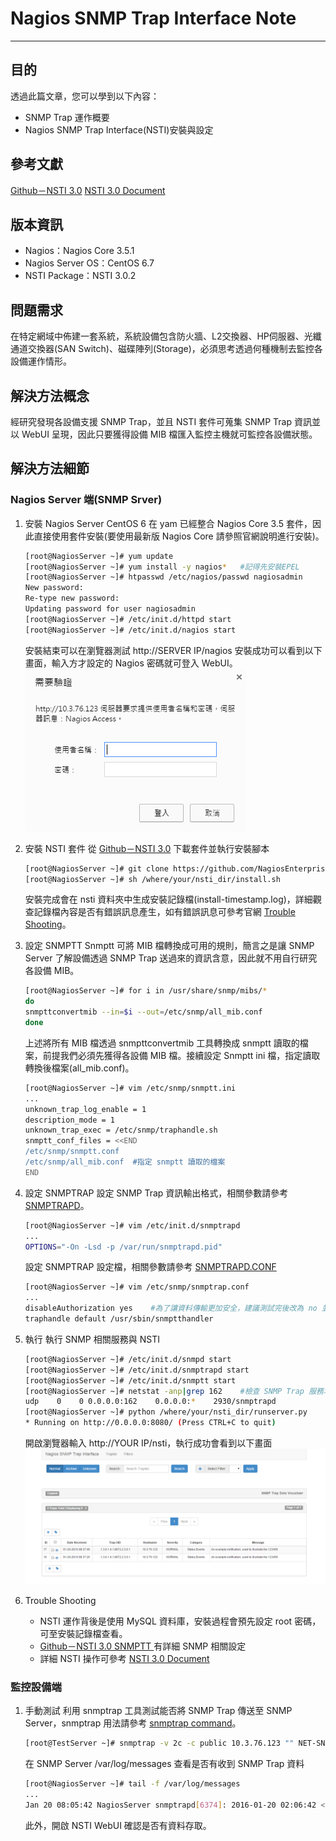# Nagios SNMP Trap Interface Note
---

## 目的
透過此篇文章，您可以學到以下內容：
* SNMP Trap 運作概要
* Nagios SNMP Trap Interface(NSTI)安裝與設定

## 參考文獻
[Github－NSTI 3.0](https://github.com/NagiosEnterprises/nsti)
[NSTI 3.0 Document](https://nagiosenterprises.github.io/nsti/index.html)


## 版本資訊
* Nagios：Nagios Core 3.5.1
* Nagios Server OS：CentOS 6.7
* NSTI Package：NSTI 3.0.2

## 問題需求
在特定網域中佈建一套系統，系統設備包含防火牆、L2交換器、HP伺服器、光纖通道交換器(SAN Switch)、磁碟陣列(Storage)，必須思考透過何種機制去監控各設備運作情形。

## 解決方法概念
經研究發現各設備支援 SNMP Trap，並且 NSTI 套件可蒐集 SNMP Trap 資訊並以 WebUI 呈現，因此只要獲得設備 MIB 檔匯入監控主機就可監控各設備狀態。

## 解決方法細節
### Nagios Server 端(SNMP Srver)
1. 安裝 Nagios Server
	CentOS 6 在 yam 已經整合 Nagios Core 3.5 套件，因此直接使用套件安裝(要使用最新版 Nagios Core 請參照官網說明進行安裝)。
	```bash
    [root@NagiosServer ~]# yum update
    [root@NagiosServer ~]# yum install -y nagios*	#記得先安裝EPEL
    [root@NagiosServer ~]# htpasswd /etc/nagios/passwd nagiosadmin
	New password:
	Re-type new password:
	Updating password for user nagiosadmin
    [root@NagiosServer ~]# /etc/init.d/httpd start
    [root@NagiosServer ~]# /etc/init.d/nagios start
    ```
    
    安裝結束可以在瀏覽器測試 http://SERVER IP/nagios 安裝成功可以看到以下畫面，輸入方才設定的 Nagios 密碼就可登入 WebUI。
    ![Nagios Access](../Picture_Nagios/Nagios_Access.png)

2. 安裝 NSTI 套件
	從 [Github－NSTI 3.0](https://github.com/NagiosEnterprises/nsti) 下載套件並執行安裝腳本
    ```bash
    [root@NagiosServer ~]# git clone https://github.com/NagiosEnterprises/nsti.git	#先安裝git
    [root@NagiosServer ~]# sh /where/your/nsti_dir/install.sh
    ```
    安裝完成會在 nsti 資料夾中生成安裝記錄檔(install-timestamp.log)，詳細觀查記錄檔內容是否有錯誤訊息產生，如有錯誤訊息可參考官網 [Trouble Shooting](https://nagiosenterprises.github.io/nsti/installation.html#possible-nsti-install-gotcha-s)。

3. 設定 SNMPTT
	Snmptt 可將 MIB 檔轉換成可用的規則，簡言之是讓 SNMP Server 了解設備透過 SNMP Trap 送過來的資訊含意，因此就不用自行研究各設備 MIB。
    ```bash
    [root@NagiosServer ~]# for i in /usr/share/snmp/mibs/*
    do 
    snmpttconvertmib --in=$i --out=/etc/snmp/all_mib.conf 
    done
    ```
    上述將所有 MIB 檔透過 snmpttconvertmib 工具轉換成 snmptt 讀取的檔案，前提我們必須先獲得各設備 MIB 檔。接續設定 Snmptt ini 檔，指定讀取轉換後檔案(all_mib.conf)。
    ```bash
    [root@NagiosServer ~]# vim /etc/snmp/snmptt.ini
    ...
    unknown_trap_log_enable = 1
	description_mode = 1
	unknown_trap_exec = /etc/snmp/traphandle.sh
	snmptt_conf_files = <<END
	/etc/snmp/snmptt.conf
    /etc/snmp/all_mib.conf	#指定 snmptt 讀取的檔案
	END
    ```

4. 設定 SNMPTRAP
	設定 SNMP Trap 資訊輸出格式，相關參數請參考 [SNMPTRAPD](http://www.net-snmp.org/docs/man/snmptrapd.html#lbAE)。
    ```bash
    [root@NagiosServer ~]# vim /etc/init.d/snmptrapd
    ...
    OPTIONS="-On -Lsd -p /var/run/snmptrapd.pid"
    ```
    設定 SNMPTRAP 設定檔，相關參數請參考 [SNMPTRAPD.CONF](http://www.net-snmp.org/docs/man/snmptrapd.conf.html)
    ```bash
    [root@NagiosServer ~]# vim /etc/snmp/snmptrap.conf
    ...
    disableAuthorization yes	#為了讓資料傳輸更加安全，建議測試完後改為 no 並且設定 community
	traphandle default /usr/sbin/snmptthandler
    ```

5. 執行
	執行 SNMP 相關服務與 NSTI
    ```bash
    [root@NagiosServer ~]# /etc/init.d/snmpd start
    [root@NagiosServer ~]# /etc/init.d/snmptrapd start
    [root@NagiosServer ~]# /etc/init.d/snmptt start
    [root@NagiosServer ~]# netstat -anp|grep 162	#檢查 SNMP Trap 服務埠口
    udp    0    0 0.0.0.0:162    0.0.0.0:*    2930/snmptrapd
    [root@NagiosServer ~]# python /where/your/nsti_dir/runserver.py
    * Running on http://0.0.0.0:8080/ (Press CTRL+C to quit)
    ```
    開啟瀏覽器輸入 http://YOUR IP/nsti，執行成功會看到以下畫面
    ![NSTI WebUI](../Picture_Nagios/NSTI_WebUI.png)

6. Trouble Shooting
	* NSTI 運作背後是使用 MySQL 資料庫，安裝過程會預先設定 root 密碼，可至安裝記錄檔查看。
	* [Github－NSTI 3.0 SNMPTT ](https://github.com/NagiosEnterprises/nsti/blob/master/docs/snmpttsetup.rst)有詳細 SNMP 相關設定
	* 詳細 NSTI 操作可參考 [NSTI 3.0 Document](https://nagiosenterprises.github.io/nsti/index.html)

### 監控設備端
1. 手動測試
    利用 snmptrap 工具測試能否將 SNMP Trap 傳送至 SNMP Server，snmptrap 用法請參考 [snmptrap command](http://linuxcommand.org/man_pages/snmptrap1.html)。
    ```bash
    [root@TestServer ~]# snmptrap -v 2c -c public 10.3.76.123 "" NET-SNMP-EXAMPLES-MIB::netSnmpExampleHeartbeatNotification netSnmpExampleHeartbeatRate i 123456
    ```
    在 SNMP Server /var/log/messages 查看是否有收到 SNMP Trap 資料
    ```bash
    [root@NagiosServer ~]# tail -f /var/log/messages
    ...
    Jan 20 08:05:42 NagiosServer snmptrapd[6374]: 2016-01-20 02:06:42 <UNKNOWN> [UDP: [10.3.76.123]:59307->[10.3.76.123]]:#012.1.3.6.1.2.1.1.3.0 = Timeticks: (2017719) 5:36:17.19#011.1.3.6.1.6.3.1.1.4.1.0 = OID: .1.3.6.1.4.1.8072.2.3.0.1#011.1.3.6.1.4.1.8072.2.3.2.1 = INTEGER: 123456
    ```
    此外，開啟 NSTI WebUI 確認是否有資料存取。
